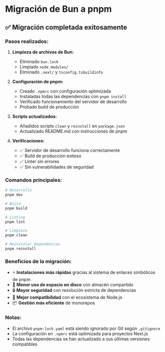 # Migración de Bun a pnpm

## ✅ Migración completada exitosamente

### Pasos realizados:

1. **Limpieza de archivos de Bun:**

   - Eliminado `bun.lock`
   - Limpiado `node_modules/`
   - Eliminado `.next/` y `tsconfig.tsbuildinfo`

2. **Configuración de pnpm:**

   - Creado `.npmrc` con configuración optimizada
   - Instaladas todas las dependencias con `pnpm install`
   - Verificado funcionamiento del servidor de desarrollo
   - Probado build de producción

3. **Scripts actualizados:**

   - Añadidos scripts `clean` y `reinstall` en `package.json`
   - Actualizado README.md con instrucciones de pnpm

4. **Verificaciones:**
   - ✅ Servidor de desarrollo funciona correctamente
   - ✅ Build de producción exitoso
   - ✅ Linter sin errores
   - ✅ Sin vulnerabilidades de seguridad

### Comandos principales:

```bash
# Desarrollo
pnpm dev

# Build
pnpm build

# Linting
pnpm lint

# Limpieza
pnpm clean

# Reinstalar dependencias
pnpm reinstall
```

### Beneficios de la migración:

- ⚡ **Instalaciones más rápidas** gracias al sistema de enlaces simbólicos de pnpm
- 💾 **Menor uso de espacio en disco** con almacén compartido
- 🔒 **Mayor seguridad** con resolución estricta de dependencias
- 🔧 **Mejor compatibilidad** con el ecosistema de Node.js
- 📦 **Gestión más eficiente** de monorepos

### Notas:

- El archivo `pnpm-lock.yaml` está siendo ignorado por Git según `.gitignore`
- La configuración en `.npmrc` está optimizada para proyectos Next.js
- Todas las dependencias se han actualizado a sus últimas versiones compatibles
